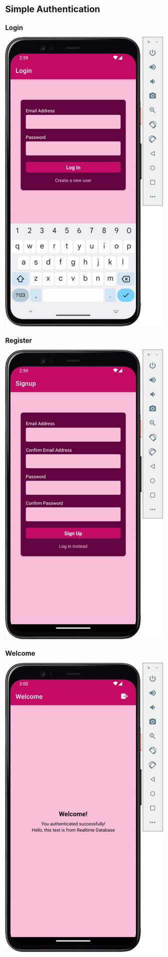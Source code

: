# Simple Authentication
## Login
![login](/assets/ss/login.png "login")
## Register
![register](/assets/ss/register.png "register")
## Welcome
![welcome](/assets/ss/welcome.png "welcome")